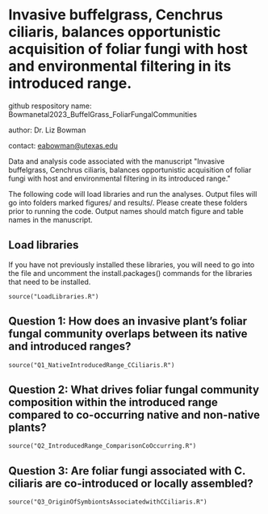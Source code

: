 # Invasive buffelgrass, Cenchrus ciliaris, balances opportunistic acquisition of foliar fungi with host and environmental filtering in its introduced range.

github respository name: Bowmanetal2023_BuffelGrass_FoliarFungalCommunities

author: Dr. Liz Bowman

contact: eabowman@utexas.edu

Data and analysis code associated with the manuscript "Invasive buffelgrass, Cenchrus ciliaris, balances opportunistic acquisition of foliar fungi with host and environmental filtering in its introduced range."

The following code will load libraries and run the analyses. Output files will go into folders marked figures/ and results/. Please create these folders prior to running the code. Output names should match figure and table names in the manuscript.

## Load libraries
If you have not previously installed these libraries, you will need to go into the file and uncomment the install.packages() commands for the libraries that need to be installed. 
```{r, include = T}
source("LoadLibraries.R")
```

## Question 1: How does an invasive plant’s foliar fungal community overlaps between its native and introduced ranges?
```{r}
source("Q1_NativeIntroducedRange_CCiliaris.R")
```

## Question 2: What drives foliar fungal community composition within the introduced range compared to co-occurring native and non-native plants?
```{r}
source("Q2_IntroducedRange_ComparisonCoOccurring.R")
```

## Question 3: Are foliar fungi associated with C. ciliaris are co-introduced or locally assembled?
```{r}
source("Q3_OriginOfSymbiontsAssociatedwithCCiliaris.R")
```
